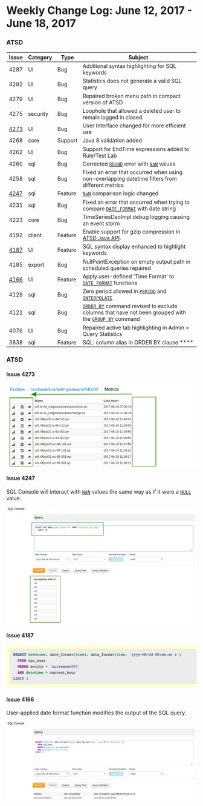 Weekly Change Log: June 12, 2017 - June 18, 2017
==================================================
### ATSD

| Issue| Category    | Type    | Subject              |
|------|-------------|---------|----------------------|
| 4287 | UI | Bug | Additional syntax highlighting for SQL keywords |
| 4282 | UI | Bug | Statistics does not generate a valid SQL query |
| 4279 | UI | Bug | Repaired broken menu path in compact version of ATSD |
| 4275 | security | Bug | Loophole that allowed a deleted user to remain logged in closed.|
| [4273](#issue-4273) | UI | Bug | User Interface changed for more efficient use |
| 4268 | core | Support | Java 8 validation added |
| 4262 | UI | Bug | Support for EndTime expressions added to Rule/Test Lab |
| 4260 | sql | Bug | Corrected [`ROUND`](https://github.com/axibase/atsd/tree/master/api/sql#mathematical-functions) error with [`NaN`](https://github.com/axibase/atsd/tree/master/api/sql#not-a-number-nan) values|
| 4258 | sql | Bug | Fixed an error that occurred when using non-overlapping datetime filters from different metrics |
| [4247](#issue-4247) | sql | Feature | [`NaN`](https://github.com/axibase/atsd/tree/master/api/sql#not-a-number-nan) comparison logic changed |
| 4231 | sql | Bug | Fixed an error that occurred when trying to compare [`DATE_FORMAT`](https://github.com/axibase/atsd/tree/master/api/sql#date-formatting-functions) with date string |
| 4223 | core | Bug | TimeSeriesDaoImpl debug logging causing an event storm |
| 4192 | client | Feature | Enable support for gzip compression in [ATSD Java API](https://github.com/axibase/atsd-api-java). |
| [4187](#issue-4187) | UI | Feature | SQL syntax display enhanced to highlight keywords |
| 4185 | export | Bug | NullPointException on empty output path in scheduled queries repaired |
| [4166](#issue-4166) | UI | Feature | Apply user-defined 'Time Format' to [`DATE_FORMAT`](https://github.com/axibase/atsd/tree/master/api/sql#date-formatting-functions) functions |
| 4129 | sql | Bug | Zero period allowed in [`PERIOD`](https://github.com/axibase/atsd/tree/master/api/sql#period) and [`INTERPOLATE`](https://github.com/axibase/atsd/tree/master/api/sql#interpolation) |
| 4121 | sql | Bug | [`ORDER BY`](https://github.com/axibase/atsd/tree/master/api/sql#ordering) command revised to exclude columns that have not been grouped with the [`GROUP BY`](https://github.com/axibase/atsd/tree/master/api/sql#grouping) command |
| 4076 | UI | Bug | Repaired active tab highlighting in Admin > Query Statistics |
| 3838 | sql | Feature | SQL: column alias in ORDER BY clause ****|

### ATSD

#### Issue 4273

![4273](Images/4273.png)

#### Issue 4247

SQL Console will interact with [`NaN`](https://github.com/axibase/atsd/tree/master/api/sql#not-a-number-nan) values the same way as if it were a [`NULL`](https://github.com/axibase/atsd/tree/master/api/sql#null) value.

![4247](Images/4247.png)

#### Issue 4187

![4187](Images/4187.png)

#### Issue 4166

User-applied date format function modifies the output of the SQL query.

![4166](Images/4166.png)

